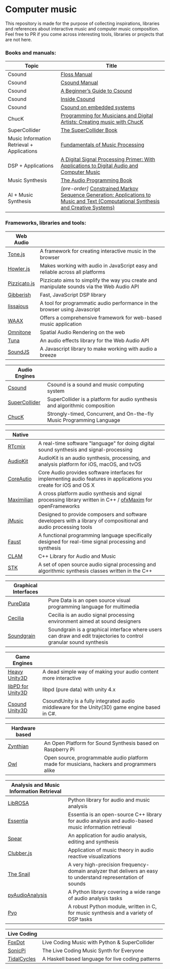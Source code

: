 # Computer music
This repository is made for the purpose of collecting inspirations, libraries and references about interactive music and computer music composition. Feel free to PR if you come across interesting tools, libraries or projects that are not here.

### Books and manuals:
|Topic|Title|
|---|---|
|Csound|[Floss Manual](http://floss.booktype.pro/csound/preface/)|
|Csound|[Csound Manual](http://csound.github.io/docs/manual/index.html)|
|Csound|[A Beginner’s Guide to Csound](http://blogs.stlawu.edu/cwatts/files/2009/02/csoundguide.pdf)|
|Csound|[Inside Csound](http://www.zedde.com/pdf/inside_csound_.pdf)|
|Csound|[Csound on embedded systems](http://www.csounds.com/journal/issue18/beagle_pi.html)|
|ChucK|[Programming for Musicians and Digital Artists: Creating music with ChucK](https://www.amazon.com/Programming-Musicians-Digital-Artists-Creating/dp/1617291706/)|
|SuperCollider|[The SuperCollider Book](http://supercolliderbook.net/)|
|Music Information Retrieval + Applications|[Fundamentals of Music Processing](http://www.springer.com/us/book/9783319219448)|
|DSP + Applications|[A Digital Signal Processing Primer: With Applications to Digital Audio and Computer Music](https://www.amazon.com/gp/product/0805316841/ref=ox_sc_sfl_title_9?ie=UTF8&psc=1&smid=ATVPDKIKX0DER)|
|Music Synthesis|[The Audio Programming Book](https://www.amazon.com/Audio-Programming-Book-MIT-Press/dp/0262014467/ref=pd_sim_14_4?_encoding=UTF8&psc=1&refRID=WX7S9DW3CAQZ1YJQ1HES)
|AI + Music Synthesis|*[pre-order]* [Constrained Markov Sequence Generation: Applications to Music and Text (Computational Synthesis and Creative Systems)](https://www.amazon.com/gp/product/3319434969/ref=ox_sc_sfl_title_18?ie=UTF8&psc=1&smid=ATVPDKIKX0DER)

### Frameworks, libraries and tools:
|Web Audio||
|---|---|
|[Tone.js](https://tonejs.github.io/)|A framework for creating interactive music in the browser|
|[Howler.js](https://howlerjs.com/)|Makes working with audio in JavaScript easy and reliable across all platforms|
|[Pizzicato.js](https://alemangui.github.io/pizzicato/)|Pizzicato aims to simplify the way you create and manipulate sounds via the Web Audio API|
|[Gibberish](https://github.com/gibber-cc/gibberish)|Fast, JavaScript DSP library|
|[lissajous](https://github.com/kylestetz/lissajous)|A tool for programmatic audio performance in the browser using Javascript|
|[WAAX](https://github.com/hoch/WAAX/)|Offers a comprehensive framework for web-based music application|
|[Omnitone](https://github.com/GoogleChrome/omnitone)|Spatial Audio Rendering on the web|
|[Tuna](https://github.com/Theodeus/tuna)|An audio effects library for the Web Audio API|
|[SoundJS](http://createjs.com/soundjs)|A Javascript library to make working with audio a breeze|


|Audio Engines||
|---|---|
|[Csound](http://csound.github.io/)|Csound is a sound and music computing system|
|[SuperCollider](http://supercollider.github.io/)|SuperCollider is a platform for audio synthesis and algorithmic composition|
|[ChucK](http://chuck.cs.princeton.edu/)|Strongly-timed, Concurrent, and On-the-fly Music Programming Language|


|Native||
|---|---|
|[RTcmix](http://rtcmix.org/)|A real-time software "language" for doing digital sound synthesis and signal-processing|
|[AudioKit](https://github.com/AudioKit/AudioKit)|AudioKit is an audio synthesis, processing, and analysis platform for iOS, macOS, and tvOS|
|[CoreAutio](https://developer.apple.com/library/content/documentation/MusicAudio/Conceptual/CoreAudioOverview/Introduction/Introduction.html)|Core Audio provides software interfaces for implementing audio features in applications you create for iOS and OS X|
|[Maximilian](https://github.com/micknoise/Maximilian)|A cross platform audio synthesis and signal processing library written in C++ / [ofxMaxim](https://github.com/falcon4ever/ofxMaxim) for openFrameworks|
|[jMusic](http://explodingart.com/jmusic/)|Designed to provide composers and software developers with a library of compositional and audio processing tools|
|[Faust](http://faust.grame.fr/)|A functional programming language specifically designed for real-time signal processing and synthesis|
|[CLAM](http://clam-project.org/)|C++ Library for Audio and Music|
|[STK](https://ccrma.stanford.edu/software/stk/)|A set of open source audio signal processing and algorithmic synthesis classes written in the C++|


|Graphical Interfaces||
|---|---|
|[PureData](https://puredata.info/)|Pure Data is an open source visual programming language for multimedia|
|[Cecilia](http://ajaxsoundstudio.com/software/cecilia/)|Cecilia is an audio signal processing environment aimed at sound designers|
|[Soundgrain](http://ajaxsoundstudio.com/software/soundgrain/)|Soundgrain is a graphical interface where users can draw and edit trajectories to control granular sound synthesis|


|Game Engines||
|---|---|
|[Heavy Unity3D](https://enzienaudio.com/)|A dead simple way of making your audio content more interactive|
|[libPD for Unity3D](https://github.com/patricksebastien/libpd4unity)|libpd (pure data) with unity 4.x|
|[Csound Unity3D](http://rorywalsh.github.io/CsoundUnity/)|CsoundUnity is a fully integrated audio middleware for the Unity(3D) game engine based in C#.|


|Hardware based||
|---|---|
|[Zynthian](http://zynthian.org/)|An Open Platform for Sound Synthesis based on Raspberry Pi|
|[Owl](https://hoxtonowl.com/)|Open source, programmable audio platform made for musicians, hackers and programmers alike|


|Analysis and Music Information Retrieval||
|---|---|
|[LibROSA](https://github.com/librosa/librosa)|Python library for audio and music analysis|
|[Essentia](http://essentia.upf.edu/home)|Essentia is an open-source C++ library for audio analysis and audio-based music information retrieval|
|[Spear](http://www.klingbeil.com/spear/)|An application for audio analysis, editing and synthesis|
|[Clubber.js](https://github.com/wizgrav/clubber)|Application of music theory in audio reactive visualizations|
|[The Snail](http://www.ircamlab.com/products/p2242-The-Snail/)|A very high-precision frequency-domain analyzer that delivers an easy to understand representation of sounds|
|[pyAudioAnalysis](https://github.com/tyiannak/pyAudioAnalysis)|A Python library covering a wide range of audio analysis tasks|
|[Pyo](http://ajaxsoundstudio.com/software/pyo/)|A robust Python module, written in C, for music synthesis and a variety of DSP tasks|


|Live Coding||
|---|---|
|[FoxDot](http://foxdot.org/)|Live Coding Music with Python & SuperCollider|
|[SonicPi](http://sonic-pi.net/)|The Live Coding Music Synth for Everyone|
|[TidalCycles](https://tidalcycles.org/)|A Haskell based language for live coding patterns|
